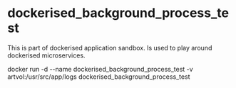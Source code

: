 # dockerised_background_process_test
This is part of dockerised application sandbox. Is used to play around dockerised microservices.

docker run -d --name dockerised_background_process_test -v artvol:/usr/src/app/logs  dockerised_background_process_test
